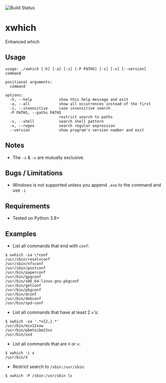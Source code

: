 ![Build Status](https://github.com/ricardobranco777/xwhich/actions/workflows/ci.yml/badge.svg)

# xwhich
Enhanced which

## Usage

```
usage: ./xwhich [-h] [-a] [-i] [-P PATHS] [-s] [-x] [--version] command

positional arguments:
  command

options:
  -h, --help            show this help message and exit
  -a, --all             show all occurrences instead of the first
  -i, --insensitive     case insensitive search
  -P PATHS, --paths PATHS
                        restrict search to paths
  -s, --shell           search shell pattern
  -x, --regex           search regular expression
  --version             show program's version number and exit
```

## Notes

- The `-s` & `-x` are mutually exclusive.

## Bugs / Limitations

- Windows is not supported unless you append `.exe` to the command and use `-i`

## Requirements

- Tested on Python 3.8+

## Examples

- List all commands that end with `conf`:

```
$ xwhich -sa \*conf
/usr/sbin/resolvconf
/usr/sbin/nfsconf
/usr/sbin/postconf
/usr/bin/paperconf
/usr/bin/gpgconf
/usr/bin/x86_64-linux-gnu-pkgconf
/usr/bin/getconf
/usr/bin/pkgconf
/usr/bin/dconf
/usr/bin/debconf
/usr/bin/spd-conf
```

- List all commands that have at least 2 `x`'s:

```
$ xwhich -xa '.*x{2,}.*'
/usr/bin/min12xxw
/usr/bin/pbmtoibm23xx
/usr/bin/xxd
```

- List all commands that are `X` or `x`:

```
$ xwhich -i x
/usr/bin/X
```

- Restrict search to `/sbin:/usr/sbin`:

```
$ xwhich -P /sbin:/usr/sbin ls

```
